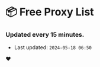 # :package: Free Proxy List
### Updated every 15 minutes.

- Last updated: `2024-05-18 06:50`

:heart:
